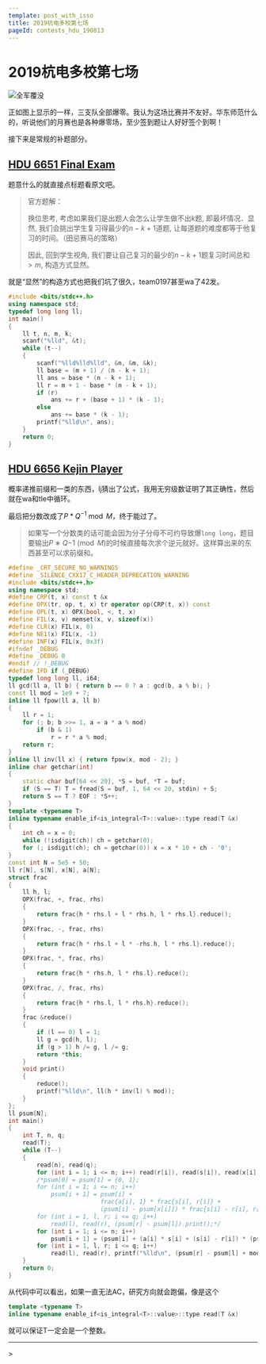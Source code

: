 ```yaml
---
template: post_with_isso
title: 2019杭电多校第七场
pageId: contests_hdu_190813
---
```


# 2019杭电多校第七场

![全军覆没](https://ws1.sinaimg.cn/large/007ca19ygy1g5y251f56fj30s205q3zo.jpg)

正如图上显示的一样，三支队全部爆零。我认为这场比赛并不友好。华东师范什么的，听说他们的月赛也是各种爆零场，至少签到题让人好好签个到啊！

接下来是常规的补题部分。

## [HDU 6651 Final Exam](http://acm.hdu.edu.cn/showproblem.php?pid=6651)

题意什么的就直接点标题看原文吧。

> 官方题解：
>
> 换位思考, 考虑如果我们是出题人会怎么让学生做不出$k$题, 即最坏情况．显然, 我们会挑出学生复习得最少的$n−k+1$道题, 让每道题的难度都等于他复习的时间。（田忌赛马的策略）
>
> 因此, 回到学生视角, 我们要让自己复习的最少的$n−k+1$题复习时间总和$>m$, 构造方式显然。

就是“显然”的构造方式也把我们坑了很久，team0197甚至wa了42发。

```cpp
#include <bits/stdc++.h>
using namespace std;
typedef long long ll;
int main()
{
    ll t, n, m, k;
    scanf("%lld", &t);
    while (t--)
    {
        scanf("%lld%lld%lld", &n, &m, &k);
        ll base = (m + 1) / (n - k + 1);
        ll ans = base * (n - k + 1);
        ll r = m + 1 - base * (n - k + 1);
        if (r)
            ans += r + (base + 1) * (k - 1);
        else
            ans += base * (k - 1);
        printf("%lld\n", ans);
    }
    return 0;
}
```

## [HDU 6656 Kejin Player](http://acm.hdu.edu.cn/showproblem.php?pid=6656)

概率递推前缀和一类的东西，lj猜出了公式，我用无穷级数证明了其正确性，然后就在wa和tle中循环。

最后把分数改成了$P*Q^{-1}\bmod{M}$，终于能过了。

> 如果写一个分数类的话可能会因为分子分母不可约导致爆`long long`，题目要输出$P∗Q{−1} \pmod M$的时候直接每次求个逆元就好。这样算出来的东西甚至可以求前缀和。

```cpp
#define _CRT_SECURE_NO_WARNINGS
#define _SILENCE_CXX17_C_HEADER_DEPRECATION_WARNING
#include <bits/stdc++.h>
using namespace std;
#define CRP(t, x) const t &x
#define OPX(tr, op, t, x) tr operator op(CRP(t, x)) const
#define OPL(t, x) OPX(bool, <, t, x)
#define FIL(x, v) memset(x, v, sizeof(x))
#define CLR(x) FIL(x, 0)
#define NE1(x) FIL(x, -1)
#define INF(x) FIL(x, 0x3f)
#ifndef _DEBUG
#define _DEBUG 0
#endif // !_DEBUG
#define IFD if (_DEBUG)
typedef long long ll, i64;
ll gcd(ll a, ll b) { return b == 0 ? a : gcd(b, a % b); }
const ll mod = 1e9 + 7;
inline ll fpow(ll a, ll b)
{
    ll r = 1;
    for (; b; b >>= 1, a = a * a % mod)
        if (b & 1)
            r = r * a % mod;
    return r;
}
inline ll inv(ll x) { return fpow(x, mod - 2); }
inline char getchar(int)
{
    static char buf[64 << 20], *S = buf, *T = buf;
    if (S == T) T = fread(S = buf, 1, 64 << 20, stdin) + S;
    return S == T ? EOF : *S++;
}
template <typename T>
inline typename enable_if<is_integral<T>::value>::type read(T &x)
{
    int ch = x = 0;
    while (!isdigit(ch)) ch = getchar(0);
    for (; isdigit(ch); ch = getchar(0)) x = x * 10 + ch - '0';
}
const int N = 5e5 + 50;
ll r[N], s[N], x[N], a[N];
struct frac
{
    ll h, l;
    OPX(frac, +, frac, rhs)
    {
        return frac{h * rhs.l + l * rhs.h, l * rhs.l}.reduce();
    }
    OPX(frac, -, frac, rhs)
    {
        return frac{h * rhs.l + l * -rhs.h, l * rhs.l}.reduce();
    }
    OPX(frac, *, frac, rhs)
    {
        return frac{h * rhs.h, l * rhs.l}.reduce();
    }
    OPX(frac, /, frac, rhs)
    {
        return frac{h * rhs.l, l * rhs.h}.reduce();
    }
    frac &reduce()
    {
        if (l == 0) l = 1;
        ll g = gcd(h, l);
        if (g > 1) h /= g, l /= g;
        return *this;
    }
    void print()
    {
        reduce();
        printf("%lld\n", ll(h * inv(l) % mod));
    }
};
ll psum[N];
int main()
{
    int T, n, q;
    read(T);
    while (T--)
    {
        read(n), read(q);
        for (int i = 1; i <= n; i++) read(r[i]), read(s[i]), read(x[i]), read(a[i]);
        /*psum[0] = psum[1] = {0, 1};
        for (int i = 1; i <= n; i++)
            psum[i + 1] = psum[i] +
                          frac{a[i], 1} * frac{s[i], r[i]} +
                          (psum[i] - psum[x[i]]) * frac{s[i] - r[i], r[i]};
        for (int i = 1, l, r; i <= q; i++)
            read(l), read(r), (psum[r] - psum[l]).print();*/
        for (int i = 1; i <= n; i++)
            psum[i + 1] = (psum[i] + (a[i] * s[i] + (s[i] - r[i]) * (psum[i] - psum[x[i]] + mod)) % mod * inv(r[i])) % mod;
        for (int i = 1, l, r; i <= q; i++)
            read(l), read(r), printf("%lld\n", (psum[r] - psum[l] + mod) % mod);
    }
    return 0;
}
```

从代码中可以看出，如果一直无法AC，研究方向就会跑偏，像是这个

```cpp
template <typename T>
inline typename enable_if<is_integral<T>::value>::type read(T &x)
```

就可以保证T一定会是一个整数。

<hr />
> <span id='poem'></span>

<div id="__comment"></div>
<script>$(function(){$.ajax('/api/poem?rnd='+Date.now()+Math.random()).done(function(data){$('#poem').text(data);});});</script>
